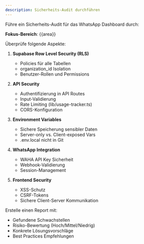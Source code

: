```yaml
---
description: Sicherheits-Audit durchführen
---
```


Führe ein Sicherheits-Audit für das WhatsApp Dashboard durch:

**Fokus-Bereich**: {{area}}

Überprüfe folgende Aspekte:

1. **Supabase Row Level Security (RLS)**
   - Policies für alle Tabellen
   - organization_id Isolation
   - Benutzer-Rollen und Permissions

2. **API Security**
   - Authentifizierung in API Routes
   - Input-Validierung
   - Rate Limiting (lib/usage-tracker.ts)
   - CORS-Konfiguration

3. **Environment Variables**
   - Sichere Speicherung sensibler Daten
   - Server-only vs. Client-exposed Vars
   - .env.local nicht in Git

4. **WhatsApp Integration**
   - WAHA API Key Sicherheit
   - Webhook-Validierung
   - Session-Management

5. **Frontend Security**
   - XSS-Schutz
   - CSRF-Tokens
   - Sichere Client-Server Kommunikation

Erstelle einen Report mit:
- Gefundene Schwachstellen
- Risiko-Bewertung (Hoch/Mittel/Niedrig)
- Konkrete Lösungsvorschläge
- Best Practices Empfehlungen

